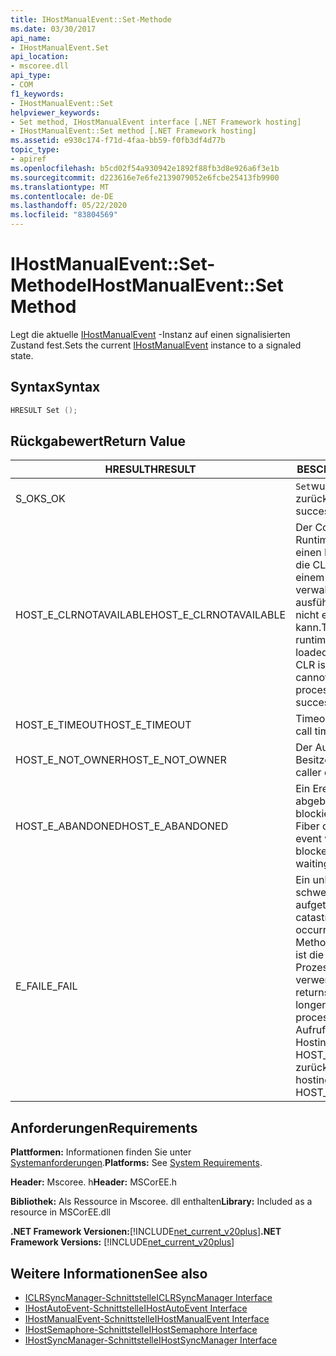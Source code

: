 ```yaml
---
title: IHostManualEvent::Set-Methode
ms.date: 03/30/2017
api_name:
- IHostManualEvent.Set
api_location:
- mscoree.dll
api_type:
- COM
f1_keywords:
- IHostManualEvent::Set
helpviewer_keywords:
- Set method, IHostManualEvent interface [.NET Framework hosting]
- IHostManualEvent::Set method [.NET Framework hosting]
ms.assetid: e930c174-f71d-4faa-bb59-f0fb3df4d77b
topic_type:
- apiref
ms.openlocfilehash: b5cd02f54a930942e1892f88fb3d8e926a6f3e1b
ms.sourcegitcommit: d223616e7e6fe2139079052e6fcbe25413fb9900
ms.translationtype: MT
ms.contentlocale: de-DE
ms.lasthandoff: 05/22/2020
ms.locfileid: "83804569"
---
```

# <a name="ihostmanualeventset-method"></a><span data-ttu-id="ccdea-102">IHostManualEvent::Set-Methode</span><span class="sxs-lookup"><span data-stu-id="ccdea-102">IHostManualEvent::Set Method</span></span>
<span data-ttu-id="ccdea-103">Legt die aktuelle [IHostManualEvent](ihostmanualevent-interface.md) -Instanz auf einen signalisierten Zustand fest.</span><span class="sxs-lookup"><span data-stu-id="ccdea-103">Sets the current [IHostManualEvent](ihostmanualevent-interface.md) instance to a signaled state.</span></span>  
  
## <a name="syntax"></a><span data-ttu-id="ccdea-104">Syntax</span><span class="sxs-lookup"><span data-stu-id="ccdea-104">Syntax</span></span>  
  
```cpp  
HRESULT Set ();  
```  
  
## <a name="return-value"></a><span data-ttu-id="ccdea-105">Rückgabewert</span><span class="sxs-lookup"><span data-stu-id="ccdea-105">Return Value</span></span>  
  
|<span data-ttu-id="ccdea-106">HRESULT</span><span class="sxs-lookup"><span data-stu-id="ccdea-106">HRESULT</span></span>|<span data-ttu-id="ccdea-107">BESCHREIBUNG</span><span class="sxs-lookup"><span data-stu-id="ccdea-107">Description</span></span>|  
|-------------|-----------------|  
|<span data-ttu-id="ccdea-108">S_OK</span><span class="sxs-lookup"><span data-stu-id="ccdea-108">S_OK</span></span>|<span data-ttu-id="ccdea-109">`Set`wurde erfolgreich zurückgegeben.</span><span class="sxs-lookup"><span data-stu-id="ccdea-109">`Set` returned successfully.</span></span>|  
|<span data-ttu-id="ccdea-110">HOST_E_CLRNOTAVAILABLE</span><span class="sxs-lookup"><span data-stu-id="ccdea-110">HOST_E_CLRNOTAVAILABLE</span></span>|<span data-ttu-id="ccdea-111">Der Common Language Runtime (CLR) wurde nicht in einen Prozess geladen, oder die CLR befindet sich in einem Zustand, in dem Sie verwalteten Code nicht ausführen oder den-Befehl nicht erfolgreich verarbeiten kann.</span><span class="sxs-lookup"><span data-stu-id="ccdea-111">The common language runtime (CLR) has not been loaded into a process, or the CLR is in a state in which it cannot run managed code or process the call successfully.</span></span>|  
|<span data-ttu-id="ccdea-112">HOST_E_TIMEOUT</span><span class="sxs-lookup"><span data-stu-id="ccdea-112">HOST_E_TIMEOUT</span></span>|<span data-ttu-id="ccdea-113">Timeout des Aufrufes.</span><span class="sxs-lookup"><span data-stu-id="ccdea-113">The call timed out.</span></span>|  
|<span data-ttu-id="ccdea-114">HOST_E_NOT_OWNER</span><span class="sxs-lookup"><span data-stu-id="ccdea-114">HOST_E_NOT_OWNER</span></span>|<span data-ttu-id="ccdea-115">Der Aufrufer ist nicht Besitzer der Sperre.</span><span class="sxs-lookup"><span data-stu-id="ccdea-115">The caller does not own the lock.</span></span>|  
|<span data-ttu-id="ccdea-116">HOST_E_ABANDONED</span><span class="sxs-lookup"><span data-stu-id="ccdea-116">HOST_E_ABANDONED</span></span>|<span data-ttu-id="ccdea-117">Ein Ereignis wurde abgebrochen, während ein blockierter Thread oder eine Fiber darauf wartete.</span><span class="sxs-lookup"><span data-stu-id="ccdea-117">An event was canceled while a blocked thread or fiber was waiting on it.</span></span>|  
|<span data-ttu-id="ccdea-118">E_FAIL</span><span class="sxs-lookup"><span data-stu-id="ccdea-118">E_FAIL</span></span>|<span data-ttu-id="ccdea-119">Ein unbekannter schwerwiegender Fehler ist aufgetreten.</span><span class="sxs-lookup"><span data-stu-id="ccdea-119">An unknown catastrophic failure occurred.</span></span> <span data-ttu-id="ccdea-120">Wenn eine Methode E_FAIL zurückgibt, ist die CLR innerhalb des Prozesses nicht mehr verwendbar.</span><span class="sxs-lookup"><span data-stu-id="ccdea-120">When a method returns E_FAIL, the CLR is no longer usable within the process.</span></span> <span data-ttu-id="ccdea-121">Nachfolgende Aufrufe von Hostingmethoden geben HOST_E_CLRNOTAVAILABLE zurück.</span><span class="sxs-lookup"><span data-stu-id="ccdea-121">Subsequent calls to hosting methods return HOST_E_CLRNOTAVAILABLE.</span></span>|  
  
## <a name="requirements"></a><span data-ttu-id="ccdea-122">Anforderungen</span><span class="sxs-lookup"><span data-stu-id="ccdea-122">Requirements</span></span>  
 <span data-ttu-id="ccdea-123">**Plattformen:** Informationen finden Sie unter [Systemanforderungen](../../get-started/system-requirements.md).</span><span class="sxs-lookup"><span data-stu-id="ccdea-123">**Platforms:** See [System Requirements](../../get-started/system-requirements.md).</span></span>  
  
 <span data-ttu-id="ccdea-124">**Header:** Mscoree. h</span><span class="sxs-lookup"><span data-stu-id="ccdea-124">**Header:** MSCorEE.h</span></span>  
  
 <span data-ttu-id="ccdea-125">**Bibliothek:** Als Ressource in Mscoree. dll enthalten</span><span class="sxs-lookup"><span data-stu-id="ccdea-125">**Library:** Included as a resource in MSCorEE.dll</span></span>  
  
 <span data-ttu-id="ccdea-126">**.NET Framework Versionen:**[!INCLUDE[net_current_v20plus](../../../../includes/net-current-v20plus-md.md)]</span><span class="sxs-lookup"><span data-stu-id="ccdea-126">**.NET Framework Versions:** [!INCLUDE[net_current_v20plus](../../../../includes/net-current-v20plus-md.md)]</span></span>  
  
## <a name="see-also"></a><span data-ttu-id="ccdea-127">Weitere Informationen</span><span class="sxs-lookup"><span data-stu-id="ccdea-127">See also</span></span>

- [<span data-ttu-id="ccdea-128">ICLRSyncManager-Schnittstelle</span><span class="sxs-lookup"><span data-stu-id="ccdea-128">ICLRSyncManager Interface</span></span>](iclrsyncmanager-interface.md)
- [<span data-ttu-id="ccdea-129">IHostAutoEvent-Schnittstelle</span><span class="sxs-lookup"><span data-stu-id="ccdea-129">IHostAutoEvent Interface</span></span>](ihostautoevent-interface.md)
- [<span data-ttu-id="ccdea-130">IHostManualEvent-Schnittstelle</span><span class="sxs-lookup"><span data-stu-id="ccdea-130">IHostManualEvent Interface</span></span>](ihostmanualevent-interface.md)
- [<span data-ttu-id="ccdea-131">IHostSemaphore-Schnittstelle</span><span class="sxs-lookup"><span data-stu-id="ccdea-131">IHostSemaphore Interface</span></span>](ihostsemaphore-interface.md)
- [<span data-ttu-id="ccdea-132">IHostSyncManager-Schnittstelle</span><span class="sxs-lookup"><span data-stu-id="ccdea-132">IHostSyncManager Interface</span></span>](ihostsyncmanager-interface.md)

